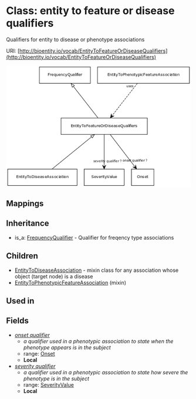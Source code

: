 # Class: entity to feature or disease qualifiers


Qualifiers for entity to disease or phenotype associations

URI: [http://bioentity.io/vocab/EntityToFeatureOrDiseaseQualifiers](http://bioentity.io/vocab/EntityToFeatureOrDiseaseQualifiers)

![img](images/EntityToFeatureOrDiseaseQualifiers.png)
## Mappings

## Inheritance

 *  is_a: [FrequencyQualifier](FrequencyQualifier.md) - Qualifier for freqency type associations
## Children

 * [EntityToDiseaseAssociation](EntityToDiseaseAssociation.md) - mixin class for any association whose object (target node) is a disease
 * [EntityToPhenotypicFeatureAssociation](EntityToPhenotypicFeatureAssociation.md) (mixin) 
## Used in

## Fields

 * _[onset qualifier](onset_qualifier.md)_
    * _a qualifier used in a phenotypic association to state when the phenotype appears is in the subject_
    * range: [Onset](Onset.md)
    * __Local__
 * _[severity qualifier](severity_qualifier.md)_
    * _a qualifier used in a phenotypic association to state how severe the phenotype is in the subject_
    * range: [SeverityValue](SeverityValue.md)
    * __Local__
